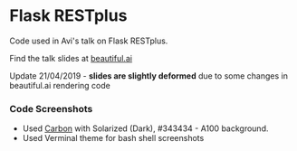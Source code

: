 # Flask RESTplus

Code used in Avi's talk on Flask RESTplus.

Find the talk slides at [beautiful.ai](https://www.beautiful.ai/deck/-LEcwp9fZe9D_epwLqKx/Creating-amazing-APIs-in-Flask-with-Flask-RESTplus-30) 

Update 21/04/2019 - **slides are slightly deformed** due to some changes in beautiful.ai rendering code

### Code Screenshots

* Used [Carbon](https://carbon.now.sh/) with Solarized (Dark), #343434 - A100 background.
* Used Verminal theme for bash shell screenshots

